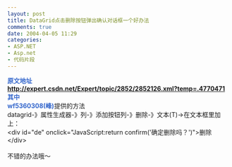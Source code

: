 ```yaml
---
layout: post
title: DataGrid点击删除按钮弹出确认对话框一个好办法
comments: true
date: 2004-04-05 11:29
categories:
- ASP.NET
- Asp.net
- 代码片段
---
```


<p><font color="#3366cc"><strong>原文地址<br /><a href="http://expert.csdn.net/Expert/topic/2852/2852126.xml?temp=.4770471">http://expert.csdn.net/Expert/topic/2852/2852126.xml?temp=.4770471</a> <br /></strong></font><font color="#3366cc"><strong>其中<br />wf5360308(峰)</strong></font>提供的方法<br />datagrid-》属性生成器-》列-》添加按钮列-》删除-》文本(T)-&gt;在文本框里加上：<br />&lt;div id="de" onclick="JavaScript:return confirm('确定删除吗？')"&gt;删除&lt;/div&gt;<br /><br />不错的办法哦～<br /></p>				
